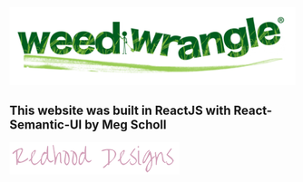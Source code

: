 

![Weed Wrangle](src/images/weedwrangle/ww_logo.png "Weed Wrangle")


## This website was built in ReactJS with React-Semantic-UI by Meg Scholl

![Redhood Designs](src/images/redhood/logo-png-small.png "Redhood Designs")
